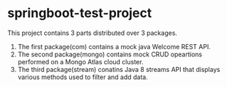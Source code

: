 # springboot-test-project

This project contains 3 parts distributed over 3 packages.

1. The first package(com) contains a mock java Welcome REST API.
2. The second package(mongo) contains mock CRUD opeartions performed on a Mongo Atlas cloud cluster.
3. The third package(stream) conatins Java 8 streams API that displays various methods used to filter and add data.
